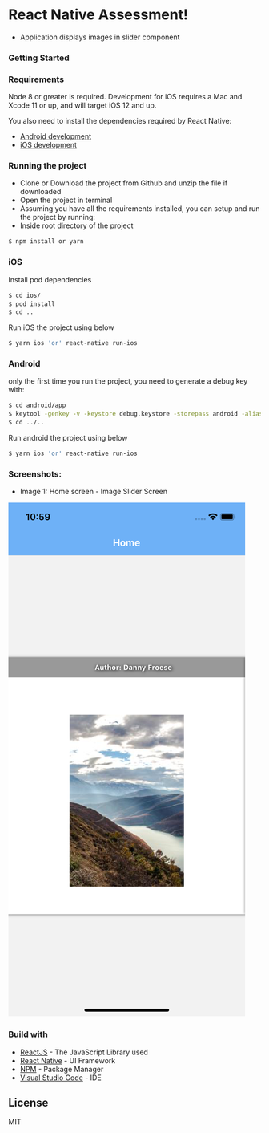 # React Native Assessment!

  - Application displays images in slider component 

### Getting Started

### Requirements

Node 8 or greater is required. Development for iOS requires a Mac and Xcode 11 or up, and will target iOS 12 and up.

You also need to install the dependencies required by React Native:
- [Android development](https://reactnative.dev/docs/getting-started.html#installing-dependencies-3)
- [iOS development](https://reactnative.dev/docs/getting-started.html#installing-dependencies-3)

### Running the project
- Clone or Download the project from Github and unzip the file if downloaded
- Open the project in terminal
- Assuming you have all the requirements installed, you can setup and run the project by running:
- Inside root directory of the project 
```sh
$ npm install or yarn 
```

### iOS


Install pod dependencies
```sh
$ cd ios/
$ pod install
$ cd ..
```
Run iOS the project using below
```sh
$ yarn ios 'or' react-native run-ios
```
### Android

only the first time you run the project, you need to generate a debug key with:
```sh
$ cd android/app
$ keytool -genkey -v -keystore debug.keystore -storepass android -alias androiddebugkey -keypass android -keyalg RSA -keysize 2048 -validity 10000
$ cd ../..
```

Run android the project using below
```sh
$ yarn ios 'or' react-native run-ios
```


### Screenshots:

- Image 1: Home screen - Image Slider Screen

![alt text](https://github.com/harsha8287/RNImageSlider/blob/master/screenshots/HomeScreen_01.png?raw=true)

### Build with

 - [ReactJS](https://reactjs.org/docs/getting-started.html) - The JavaScript Library used
 - [React Native](https://reactnative.dev/) - UI Framework
 - [NPM](https://www.npmjs.com/get-npm) - Package Manager
 - [Visual Studio Code](https://code.visualstudio.com/) - IDE
 

License
----

MIT



